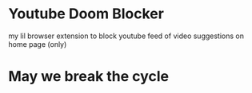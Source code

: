 
# Youtube Doom Blocker

my lil browser extension to block youtube feed of video suggestions on home page (only)

# May we break the cycle